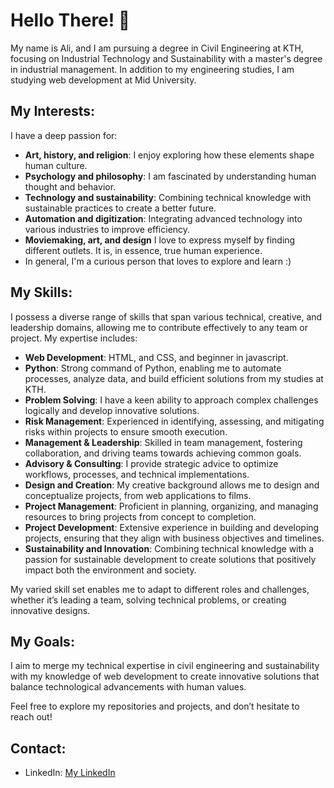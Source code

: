 # Hello There! 👋

My name is Ali, and I am pursuing a degree in Civil Engineering at KTH, focusing on Industrial Technology and Sustainability with a master's degree in industrial management. In addition to my engineering studies, I am studying web development at Mid University. 

## My Interests:
I have a deep passion for:
- **Art, history, and religion**: I enjoy exploring how these elements shape human culture.
- **Psychology and philosophy**: I am fascinated by understanding human thought and behavior.
- **Technology and sustainability**: Combining technical knowledge with sustainable practices to create a better future.
- **Automation and digitization**: Integrating advanced technology into various industries to improve efficiency.
- **Moviemaking, art, and design** I love to express myself by finding different outlets. It is, in essence, true human experience.
- In general, I'm a curious person that loves to explore and learn :)

## My Skills:
I possess a diverse range of skills that span various technical, creative, and leadership domains, allowing me to contribute effectively to any team or project. My expertise includes:

- **Web Development**: HTML, and CSS, and beginner in javascript.
- **Python**: Strong command of Python, enabling me to automate processes, analyze data, and build efficient solutions from my studies at KTH.
- **Problem Solving**: I have a keen ability to approach complex challenges logically and develop innovative solutions.
- **Risk Management**: Experienced in identifying, assessing, and mitigating risks within projects to ensure smooth execution.
- **Management & Leadership**: Skilled in team management, fostering collaboration, and driving teams towards achieving common goals.
- **Advisory & Consulting**: I provide strategic advice to optimize workflows, processes, and technical implementations.
- **Design and Creation**: My creative background allows me to design and conceptualize projects, from web applications to films.
- **Project Management**: Proficient in planning, organizing, and managing resources to bring projects from concept to completion.
- **Project Development**: Extensive experience in building and developing projects, ensuring that they align with business objectives and timelines.
- **Sustainability and Innovation**: Combining technical knowledge with a passion for sustainable development to create solutions that positively impact both the environment and society.

My varied skill set enables me to adapt to different roles and challenges, whether it’s leading a team, solving technical problems, or creating innovative designs.


## My Goals:
I aim to merge my technical expertise in civil engineering and sustainability with my knowledge of web development to create innovative solutions that balance technological advancements with human values.

Feel free to explore my repositories and projects, and don’t hesitate to reach out!

## Contact:
- LinkedIn: [My LinkedIn](https://www.linkedin.com/in/ali-mohammad-a0786061m/)
